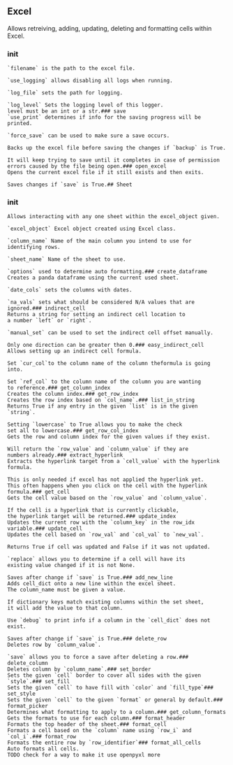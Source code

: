 ## Excel
Allows retreiving, adding, updating, deleting and formatting cells within Excel.
### __init__
	`filename` is the path to the excel file.
	
	`use_logging` allows disabling all logs when running.
	
	`log_file` sets the path for logging.
	
	`log_level` Sets the logging level of this logger.
	level must be an int or a str.### save
	`use_print` determines if info for the saving progress will be printed.
	
	`force_save` can be used to make sure a save occurs.
	
	Backs up the excel file before saving the changes if `backup` is True.
	
	It will keep trying to save until it completes in case of permission
	errors caused by the file being open.### open_excel
	Opens the current excel file if it still exists and then exits.
	
	Saves changes if `save` is True.## Sheet
### __init__
	Allows interacting with any one sheet within the excel_object given.
	
	`excel_object` Excel object created using Excel class.
	
	`column_name` Name of the main column you intend to use for
	identifying rows.
	
	`sheet_name` Name of the sheet to use.
	
	`options` used to determine auto formatting.### create_dataframe
	Creates a panda dataframe using the current used sheet.
	
	`date_cols` sets the columns with dates.
	
	`na_vals` sets what should be considered N/A values that are ignored.### indirect_cell
	Returns a string for setting an indirect cell location to
	a number `left` or `right`.
	
	`manual_set` can be used to set the indirect cell offset manually.
	
	Only one direction can be greater then 0.### easy_indirect_cell
	Allows setting up an indirect cell formula.
	
	Set `cur_col`to the column name of the column theformula is going
	into.
	
	Set `ref_col` to the column name of the column you are wanting
	to reference.### get_column_index
	Creates the column index.### get_row_index
	Creates the row index based on `col_name`.### list_in_string
	Returns True if any entry in the given `list` is in the given `string`.
	
	Setting `lowercase` to True allows you to make the check
	set all to lowercase.### get_row_col_index
	Gets the row and column index for the given values if they exist.
	
	Will return the `row_value` and `column_value` if they are
	numbers already.### extract_hyperlink
	Extracts the hyperlink target from a `cell_value` with the hyperlink
	formula.
	
	This is only needed if excel has not applied the hyperlink yet.
	This often happens when you click on the cell with the hyperlink
	formula.### get_cell
	Gets the cell value based on the `row_value` and `column_value`.
	
	If the cell is a hyperlink that is currently clickable,
	the hyperlink target will be returned.### update_index
	Updates the current row with the `column_key` in the row_idx variable.### update_cell
	Updates the cell based on `row_val` and `col_val` to `new_val`.
	
	Returns True if cell was updated and False if it was not updated.
	
	`replace` allows you to determine if a cell will have its
	existing value changed if it is not None.
	
	Saves after change if `save` is True.### add_new_line
	Adds cell_dict onto a new line within the excel sheet.
	The column_name must be given a value.
	
	If dictionary keys match existing columns within the set sheet,
	it will add the value to that column.
	
	Use `debug` to print info if a column in the `cell_dict` does not exist.
	
	Saves after change if `save` is True.### delete_row
	Deletes row by `column_value`.
	
	`save` allows you to force a save after deleting a row.### delete_column
	Deletes column by `column_name`.### set_border
	Sets the given `cell` border to cover all sides with the given `style`.### set_fill
	Sets the given `cell` to have fill with `color` and `fill_type`### set_style
	Sets the given `cell` to the given `format` or general by default.### format_picker
	Determines what formatting to apply to a column.### get_column_formats
	Gets the formats to use for each column.### format_header
	Formats the top header of the sheet.### format_cell
	Formats a cell based on the `column` name using `row_i` and `col_i`.### format_row
	Formats the entire row by `row_identifier`### format_all_cells
	Auto formats all cells.
	TODO check for a way to make it use openpyxl more